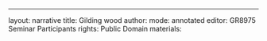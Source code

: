 ---
layout: narrative
title: Gilding wood
author:
mode: annotated
editor: GR8975 Seminar Participants
rights: Public Domain
materials: 